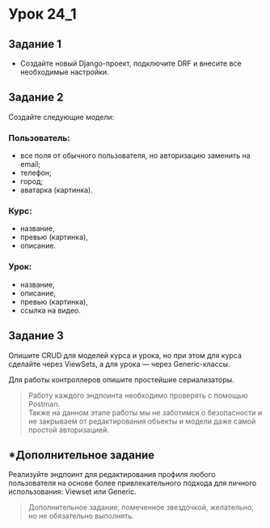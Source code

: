 # Урок 24_1

## Задание 1
- Создайте новый Django-проект, подключите DRF и внесите все необходимые настройки.

## Задание 2
Создайте следующие модели:

### Пользователь:
- все поля от обычного пользователя, но авторизацию заменить на email;
- телефон;
- город;
- аватарка (картинка).
### Курс:
- название,
- превью (картинка),
- описание.
### Урок:
- название,
- описание,
- превью (картинка),
- ссылка на видео.
## Задание 3
Опишите CRUD для моделей курса и урока, но при этом для курса сделайте через ViewSets, а для урока — через Generic-классы.

Для работы контроллеров опишите простейшие сериализаторы.

>Работу каждого эндпоинта необходимо проверять с помощью Postman.   
Также на данном этапе работы мы не заботимся о безопасности и не закрываем от редактирования объекты и модели даже самой простой авторизацией.

## *Дополнительное задание
Реализуйте эндпоинт для редактирования профиля любого пользователя на основе более привлекательного подхода для личного использования: Viewset или Generic.

>Дополнительное задание, помеченное звездочкой, желательно, но не обязательно выполнять.